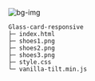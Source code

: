 ![bg-img]()

```
Glass-card-responsive
├─ index.html
├─ shoes1.png
├─ shoes2.png
├─ shoes3.png
├─ style.css
└─ vanilla-tilt.min.js

```
